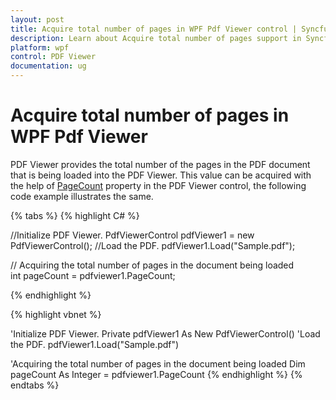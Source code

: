 ```yaml
---
layout: post
title: Acquire total number of pages in WPF Pdf Viewer control | Syncfusion
description: Learn about Acquire total number of pages support in Syncfusion WPF Pdf Viewer control, its elements and more.
platform: wpf
control: PDF Viewer
documentation: ug
---
```


# Acquire total number of pages in WPF Pdf Viewer

PDF Viewer provides the total number of the pages in the PDF document that is being loaded into the PDF Viewer. This value can be acquired with the help of [PageCount](https://help.syncfusion.com/cr/wpf/Syncfusion.Windows.PdfViewer.PdfViewerControl.html#Syncfusion_Windows_PdfViewer_PdfViewerControl_PageCount) property in the PDF Viewer control, the following code example illustrates the same.

{% tabs %}
{% highlight C# %}

//Initialize PDF Viewer.
PdfViewerControl pdfViewer1 = new PdfViewerControl();
//Load the PDF.
pdfViewer1.Load("Sample.pdf");

// Acquiring the total number of pages in the document being loaded  
int pageCount = pdfviewer1.PageCount;


{% endhighlight %}


{% highlight vbnet %}

'Initialize PDF Viewer.
Private pdfViewer1 As New PdfViewerControl()
'Load the PDF.
pdfViewer1.Load("Sample.pdf")

'Acquiring the total number of pages in the document being loaded 
Dim pageCount As Integer = pdfviewer1.PageCount
{% endhighlight %}
{% endtabs %}
